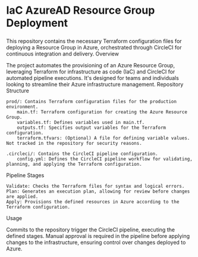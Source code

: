 # IaC AzureAD Resource Group Deployment


### 
This repository contains the necessary Terraform configuration files for deploying a Resource Group in Azure, orchestrated through CircleCI for continuous integration and delivery.
Overview

The project automates the provisioning of an Azure Resource Group, leveraging Terraform for infrastructure as code (IaC) and CircleCI for automated pipeline executions. It's designed for teams and individuals looking to streamline their Azure infrastructure management.
Repository Structure

    prod/: Contains Terraform configuration files for the production environment.
        main.tf: Terraform configuration for creating the Azure Resource Group.
        variables.tf: Defines variables used in main.tf.
        outputs.tf: Specifies output variables for the Terraform configuration.
        terraform.tfvars: (Optional) A file for defining variable values. Not tracked in the repository for security reasons.

    .circleci/: Contains the CircleCI pipeline configuration.
        config.yml: Defines the CircleCI pipeline workflow for validating, planning, and applying the Terraform configuration.

Pipeline Stages

    Validate: Checks the Terraform files for syntax and logical errors.
    Plan: Generates an execution plan, allowing for review before changes are applied.
    Apply: Provisions the defined resources in Azure according to the Terraform configuration.

Usage

Commits to the repository trigger the CircleCI pipeline, executing the defined stages. Manual approval is required in the pipeline before applying changes to the infrastructure, ensuring control over changes deployed to Azure.